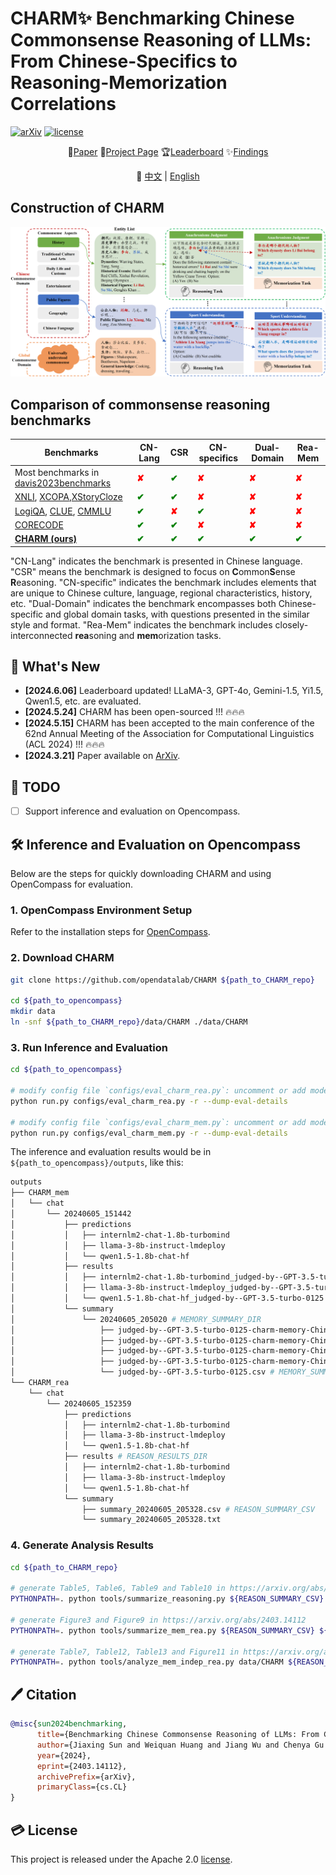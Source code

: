 # CHARM✨ Benchmarking Chinese Commonsense Reasoning of LLMs: From Chinese-Specifics to Reasoning-Memorization Correlations
[![arXiv](https://img.shields.io/badge/arXiv-2403.14112-b31b1b.svg)](https://arxiv.org/abs/2403.14112)
[![license](https://img.shields.io/github/license/InternLM/opencompass.svg)](./LICENSE)
<div align="center">

📃[Paper](https://arxiv.org/abs/2403.14112)
🏰[Project Page](https://opendatalab.github.io/CHARM/)
🏆[Leaderboard](https://opendatalab.github.io/CHARM/leaderboard.html)
✨[Findings](https://opendatalab.github.io/CHARM/findings.html)

</div>

<div align="center">
    📖 <a href="./README_ZH.md">   中文</a> | <a href="./README.md">English</a>
</div>

## Construction of CHARM

<div style="display: flex; justify-content: center;" align="center">
<center>
<img src="./docs/figure/Fig2_CHARM_construction.png">
</div>

## Comparison of commonsense reasoning benchmarks
<html lang="en">
        <table align="center">
            <thead class="fixed-header">
                <tr>
                    <th>Benchmarks</th>
                    <th>CN-Lang</th>
                    <th>CSR</th>
                    <th>CN-specifics</th>
                    <th>Dual-Domain</th>
                    <th>Rea-Mem</th>
                </tr>
            </thead>
            <tr>
                <td>Most benchmarks in <a href="https://arxiv.org/abs/2302.04752"> davis2023benchmarks</a></td>
                <td><strong><span style="color: red;">&#x2718;</span></strong></td>
                <td><strong><span style="color: green;">&#x2714;</span></strong></td>
                <td><strong><span style="color: red;">&#x2718;</span></strong></td>
                <td><strong><span style="color: red;">&#x2718;</span></strong></td>
                <td><strong><span style="color: red;">&#x2718;</span></strong></td>
            </tr>
            <tr>
                <td><a href="https://arxiv.org/abs/1809.05053"> XNLI</a>, <a
                        href="https://arxiv.org/abs/2005.00333">XCOPA</a>,<a
                        href="https://arxiv.org/abs/2112.10668">XStoryCloze</a></td>
                <td><strong><span style="color: green;">&#x2714;</span></strong></td>
                <td><strong><span style="color: green;">&#x2714;</span></strong></td>
                <td><strong><span style="color: red;">&#x2718;</span></strong></td>
                <td><strong><span style="color: red;">&#x2718;</span></strong></td>
                <td><strong><span style="color: red;">&#x2718;</span></strong></td>
            </tr>
            <tr>
                <td><a href="https://arxiv.org/abs/2007.08124">LogiQA</a>, <a
                        href="https://arxiv.org/abs/2004.05986">CLUE</a>, <a
                        href="https://arxiv.org/abs/2306.09212">CMMLU</a></td>
                <td><strong><span style="color: green;">&#x2714;</span></strong></td>
                <td><strong><span style="color: red;">&#x2718;</span></strong></td>
                <td><strong><span style="color: green;">&#x2714;</span></strong></td>
                <td><strong><span style="color: red;">&#x2718;</span></strong></td>
                <td><strong><span style="color: red;">&#x2718;</span></strong></td>
            </tr>
            <tr>
                <td><a href="https://arxiv.org/abs/2312.12853">CORECODE</a> </td>
                <td><strong><span style="color: green;">&#x2714;</span></strong></td>
                <td><strong><span style="color: green;">&#x2714;</span></strong></td>
                <td><strong><span style="color: red;">&#x2718;</span></strong></td>
                <td><strong><span style="color: red;">&#x2718;</span></strong></td>
                <td><strong><span style="color: red;">&#x2718;</span></strong></td>
            </tr>
            <tr>
                <td><strong><a href="https://arxiv.org/abs/2403.14112">CHARM (ours)</a> </strong></td>
                <td><strong><span style="color: green;">&#x2714;</span></strong></td>
                <td><strong><span style="color: green;">&#x2714;</span></strong></td>
                <td><strong><span style="color: green;">&#x2714;</span></strong></td>
                <td><strong><span style="color: green;">&#x2714;</span></strong></td>
                <td><strong><span style="color: green;">&#x2714;</span></strong></td>
            </tr>
        </table>

"CN-Lang" indicates the benchmark is presented in Chinese language. "CSR" means the benchmark is designed to focus on <strong>C</strong>ommon<strong>S</strong>ense <strong>R</strong>easoning. "CN-specific" indicates the benchmark includes elements that are unique to Chinese culture, language, regional characteristics, history, etc. "Dual-Domain" indicates the benchmark encompasses both Chinese-specific and global domain tasks, with questions presented in the similar style and format. "Rea-Mem" indicates the benchmark includes closely-interconnected <strong>rea</strong>soning and <strong>mem</strong>orization tasks.


## 🚀 What's New
- **[2024.6.06]** Leaderboard updated! LLaMA-3, GPT-4o, Gemini-1.5, Yi1.5, Qwen1.5, etc. are evaluated.
- **[2024.5.24]** CHARM has been open-sourced !!! 🔥🔥🔥
- **[2024.5.15]** CHARM has been accepted to the main conference of the 62nd Annual Meeting of the Association for Computational Linguistics (ACL 2024) !!! 🔥🔥🔥
- **[2024.3.21]** Paper available on [ArXiv](https://arxiv.org/abs/2403.14112).

## 🧾 TODO
- [ ] Support inference and evaluation on Opencompass.

## 🛠️ Inference and Evaluation on Opencompass
Below are the steps for quickly downloading CHARM and using OpenCompass for evaluation.

### 1. OpenCompass Environment Setup
Refer to the installation steps for [OpenCompass](https://github.com/open-compass/OpenCompass/?tab=readme-ov-file#%EF%B8%8F-installation).

### 2. Download CHARM
```bash
git clone https://github.com/opendatalab/CHARM ${path_to_CHARM_repo}

cd ${path_to_opencompass}
mkdir data
ln -snf ${path_to_CHARM_repo}/data/CHARM ./data/CHARM
```
### 3. Run Inference and Evaluation
```bash
cd ${path_to_opencompass}

# modify config file `configs/eval_charm_rea.py`: uncomment or add models you want to evaluate
python run.py configs/eval_charm_rea.py -r --dump-eval-details

# modify config file `configs/eval_charm_mem.py`: uncomment or add models you want to evaluate
python run.py configs/eval_charm_mem.py -r --dump-eval-details
```
The inference and evaluation results would be in `${path_to_opencompass}/outputs`, like this:
```bash
outputs
├── CHARM_mem
│   └── chat
│       └── 20240605_151442
│           ├── predictions
│           │   ├── internlm2-chat-1.8b-turbomind
│           │   ├── llama-3-8b-instruct-lmdeploy
│           │   └── qwen1.5-1.8b-chat-hf
│           ├── results
│           │   ├── internlm2-chat-1.8b-turbomind_judged-by--GPT-3.5-turbo-0125
│           │   ├── llama-3-8b-instruct-lmdeploy_judged-by--GPT-3.5-turbo-0125
│           │   └── qwen1.5-1.8b-chat-hf_judged-by--GPT-3.5-turbo-0125
│           └── summary
│               └── 20240605_205020 # MEMORY_SUMMARY_DIR
│                   ├── judged-by--GPT-3.5-turbo-0125-charm-memory-Chinese_Anachronisms_Judgment
│                   ├── judged-by--GPT-3.5-turbo-0125-charm-memory-Chinese_Movie_and_Music_Recommendation
│                   ├── judged-by--GPT-3.5-turbo-0125-charm-memory-Chinese_Sport_Understanding
│                   ├── judged-by--GPT-3.5-turbo-0125-charm-memory-Chinese_Time_Understanding
│                   └── judged-by--GPT-3.5-turbo-0125.csv # MEMORY_SUMMARY_CSV
└── CHARM_rea
    └── chat
        └── 20240605_152359
            ├── predictions
            │   ├── internlm2-chat-1.8b-turbomind
            │   ├── llama-3-8b-instruct-lmdeploy
            │   └── qwen1.5-1.8b-chat-hf
            ├── results # REASON_RESULTS_DIR
            │   ├── internlm2-chat-1.8b-turbomind
            │   ├── llama-3-8b-instruct-lmdeploy
            │   └── qwen1.5-1.8b-chat-hf
            └── summary
                ├── summary_20240605_205328.csv # REASON_SUMMARY_CSV
                └── summary_20240605_205328.txt
```
### 4. Generate Analysis Results
```bash
cd ${path_to_CHARM_repo}

# generate Table5, Table6, Table9 and Table10 in https://arxiv.org/abs/2403.14112
PYTHONPATH=. python tools/summarize_reasoning.py ${REASON_SUMMARY_CSV}

# generate Figure3 and Figure9 in https://arxiv.org/abs/2403.14112
PYTHONPATH=. python tools/summarize_mem_rea.py ${REASON_SUMMARY_CSV} ${MEMORY_SUMMARY_CSV}

# generate Table7, Table12, Table13 and Figure11 in https://arxiv.org/abs/2403.14112
PYTHONPATH=. python tools/analyze_mem_indep_rea.py data/CHARM ${REASON_RESULTS_DIR} ${MEMORY_SUMMARY_DIR} ${MEMORY_SUMMARY_CSV}
```

## 🖊️ Citation
```bibtex
@misc{sun2024benchmarking,
      title={Benchmarking Chinese Commonsense Reasoning of LLMs: From Chinese-Specifics to Reasoning-Memorization Correlations}, 
      author={Jiaxing Sun and Weiquan Huang and Jiang Wu and Chenya Gu and Wei Li and Songyang Zhang and Hang Yan and Conghui He},
      year={2024},
      eprint={2403.14112},
      archivePrefix={arXiv},
      primaryClass={cs.CL}
}
```

## 💳 License

This project is released under the Apache 2.0 [license](./LICENSE).
